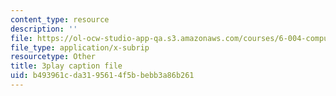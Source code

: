 ```yaml
---
content_type: resource
description: ''
file: https://ol-ocw-studio-app-qa.s3.amazonaws.com/courses/6-004-computation-structures-spring-2017/b493961cda3195614f5bbebb3a86b261_2JxUXSG9rKo.srt
file_type: application/x-subrip
resourcetype: Other
title: 3play caption file
uid: b493961c-da31-9561-4f5b-bebb3a86b261
---
```

